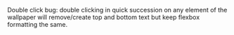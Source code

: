 Double click bug: double clicking in quick succession on any element of the wallpaper will remove/create top and bottom text but keep flexbox formatting the same.
